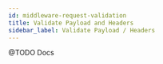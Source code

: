 ```yaml
---
id: middleware-request-validation
title: Validate Payload and Headers
sidebar_label: Validate Payload / Headers
---
```


@TODO Docs
